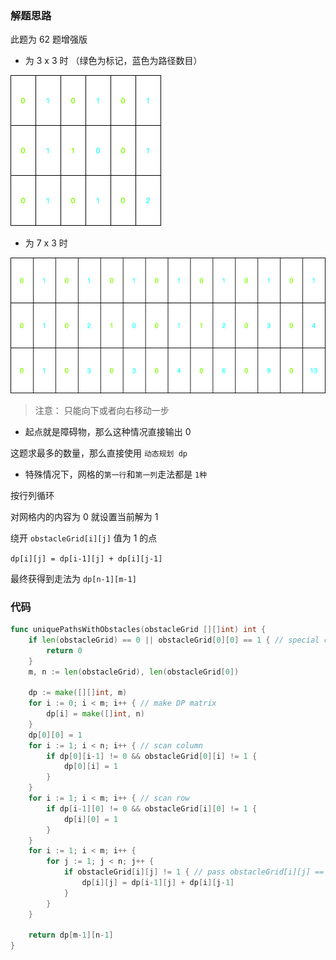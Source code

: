 ### 解题思路

此题为 62 题增强版

- 为 3 x 3 时 （绿色为标记，蓝色为路径数目）

![](unique-ii-3x3.png)

- 为 7 x 3 时

![](unique-ii-7x3.png)

> 注意： 只能向下或者向右移动一步

- 起点就是障碍物，那么这种情况直接输出 0

这题求最多的数量，那么直接使用 `动态规划 dp`

- 特殊情况下，网格的`第一行`和`第一列`走法都是 `1种`

按行列循环

  对网格内的内容为 0 就设置当前解为 1

绕开 `obstacleGrid[i][j]` 值为 1 的点

 `dp[i][j] = dp[i-1][j] + dp[i][j-1]`

最终获得到走法为 `dp[n-1][m-1]`

### 代码

```go
func uniquePathsWithObstacles(obstacleGrid [][]int) int {
	if len(obstacleGrid) == 0 || obstacleGrid[0][0] == 1 { // special case
		return 0
	}
	m, n := len(obstacleGrid), len(obstacleGrid[0])

	dp := make([][]int, m)
	for i := 0; i < m; i++ { // make DP matrix
		dp[i] = make([]int, n)
	}
	dp[0][0] = 1
	for i := 1; i < n; i++ { // scan column
		if dp[0][i-1] != 0 && obstacleGrid[0][i] != 1 {
			dp[0][i] = 1
		}
	}
	for i := 1; i < m; i++ { // scan row
		if dp[i-1][0] != 0 && obstacleGrid[i][0] != 1 {
			dp[i][0] = 1
		}
	}
	for i := 1; i < m; i++ {
		for j := 1; j < n; j++ {
			if obstacleGrid[i][j] != 1 { // pass obstacleGrid[i][j] == 1
				dp[i][j] = dp[i-1][j] + dp[i][j-1]
			}
		}
	}

	return dp[m-1][n-1]
}
```

